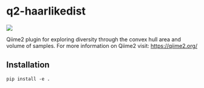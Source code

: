 # q2-haarlikedist

![](https://github.com/qiime2/q2templates/workflows/ci/badge.svg)

Qiime2 plugin for exploring diversity through the convex hull area and volume of samples. For more information on Qiime2 visit: https://qiime2.org/
## Installation

```
pip install -e .
```
